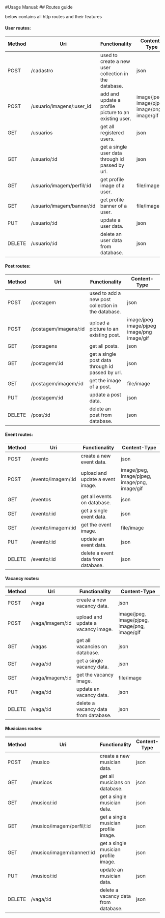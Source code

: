 #Usage Manual: ## Routes guide

below contains all http routes and their features

#### User routes:

| Method | Uri                       | Functionality                                         | Content-Type                                |
|--------|---------------------------|-------------------------------------------------------|---------------------------------------------|
| POST   | /cadastro                 | used to create a new user collection in the database. | json                                        |
| POST   | /usuario/imagens/:user_id | add and update a profile picture to an existing user.            | image/jpeg,  image/pjpeg, image/png, image/gif |
| GET    | /usuarios                 | get all registered users.                             | json                                        |
| GET    | /usuario/:id              | get a single user data through id passed by url.      | json                                        |
| GET    | /usuario/imagem/perfil/:id       | get profile image of a user.                          | file/image                                  |
| GET    | /usuario/imagem/banner/:id       | get profile banner of a user.                          | file/image                                  |
| PUT    | /usuario/:id              | update a user data.                                   | json                                        |
| DELETE | /usuario/:id              | delete an user data from database.                         | json                                        |

#### Post routes:

| Method | Uri                   | Functionality                                      | Content-Type                                |
|--------|-----------------------|----------------------------------------------------|---------------------------------------------|
| POST   | /postagem             | used to add a new post collection in the database. | json                                        |
| POST   | /postagem/imagens/:id | upload a picture to an existing post.              | image/jpeg  image/pjpeg image/png image/gif |
| GET    | /postagens            | get all posts.                                     | json                                        |
| GET    | /postagem/:id         | get a single post data through id passed by url.   | json                                        |
| GET    | /postagem/imagem/:id  | get the image of a post.                           | file/image                                  |
| PUT    | /postagem/:id         | update a post data.                                | json                                        |
| DELETE | /post/:id             | delete an post from database.                      | json                                        |

#### Event routes:

| Method | Uri                | Functionality                      | Content-Type                                   |
|--------|--------------------|------------------------------------|------------------------------------------------|
| POST   | /evento            | create a new event data.           | json                                           |
| POST   | /evento/imagem/:id | upload and update a event image.   | image/jpeg, image/pjpeg, image/png,  image/gif |
| GET    | /eventos           | get all events on database.        | json                                           |
| GET    | /evento/:id        | get a single event data.           | json                                           |
| GET    | /evento/imagem/:id | get the event image.               | file/image                                     |
| PUT    | /evento/:id        | update an event data.              | json                                           |
| DELETE | /evento/:id        | delete a event data from database. | json                                           |

#### Vacancy routes:

| Method | Uri                | Functionality                      | Content-Type                                   |
|--------|--------------------|------------------------------------|------------------------------------------------|
| POST   | /vaga            | create a new vacancy data.           | json                                           |
| POST   | /vaga/imagem/:id | upload and update a vacancy image.   | image/jpeg, image/pjpeg, image/png,  image/gif |
| GET    | /vagas           | get all vacancies on database.        | json                                           |
| GET    | /vaga/:id        | get a single vacancy data.           | json                                           |
| GET    | /vaga/imagem/:id | get the vacancy image.               | file/image                                     |
| PUT    | /vaga/:id        | update an vacancy data.              | json                                           |
| DELETE | /vaga/:id        | delete a vacancy data from database. | json                                           |

#### Musicians routes:

| Method | Uri                | Functionality                      | Content-Type                                   |
|--------|--------------------|------------------------------------|------------------------------------------------|
| POST   | /musico            | create a new musician data.           | json                                           |
| GET    | /musicos           | get all musicians on database.        | json                                           |
| GET    | /musico/:id        | get a single musician data.           | json                                           |
| GET    | /musico/imagem/perfil/:id        | get a single musician profile image.           | json                                           |
| GET    | /musico/imagem/banner/:id        | get a single musician profile image.           | json                                           |
| PUT    | /musico/:id        | update an musician data.              | json                                           |
| DELETE | /vaga/:id        | delete a vacancy data from database. | json                                           |
